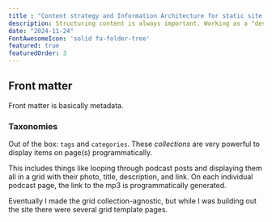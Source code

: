 ```yaml
---
title : "Content strategy and Information Architecture for static site generators"
description: Structuring content is always important. Working as a "developer", I can appreciate why using metadata (front matter) is critical.
date: "2024-11-24"
FontAwesomeIcon: 'solid fa-folder-tree'
featured: true
featuredOrder: 3
---
```


## Front matter

Front matter is basically metadata.

### Taxonomies

Out of the box: `tags` and `categories`. These *collections* are very powerful to display items on page(s) programmatically.

This includes things like looping through podcast posts and displaying them all in a grid with their photo, title, description, and link. On each individual podcast page, the link to the mp3 is programmatically generated.

Eventually I made the grid collection-agnostic, but while I was building out the site there were several grid template pages.
